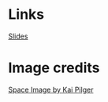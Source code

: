 Links
=====

[Slides](https://docs.google.com/presentation/d/1M97Ogg_BK8AZvpB8qJFie--arKY5Ajzk/edit?usp=sharing&ouid=115434628803518967019&rtpof=true&sd=true)

Image credits
=====

[Space Image by Kai Pilger](https://unsplash.com/photos/Ef6iL87-vOA)